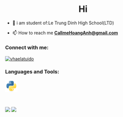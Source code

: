 <h1 align="center">Hi<img src="" width="50"></h2></h1>
<div>




- 📝 i am student of:Le Trung Dinh High School(LTD)
  
- 📫 How to reach me **CallmeHoangAnh@gmail.com**

<h3 align="left">Connect with me:</h3>
<p align="left">
<a href="https://www.facebook.com/SepRush" target="blank"><img align="center" src="https://raw.githubusercontent.com/rahuldkjain/github-profile-readme-generator/master/src/images/icons/Social/facebook.svg" alt="vhaelatuido" height="30" width="40" /></a>

<h3 align="left">Languages and Tools:</h3>
<p align="left"
	<a href="https://www.python.org" target="_blank"> <img src="https://raw.githubusercontent.com/devicons/devicon/master/icons/python/python-original.svg" alt="python" width="40" height="40" /> </a>
</p>

![]()
	<div>
		![](https://github-profile-summary-cards.vercel.app/api/cards/repos-per-language?username=VHAE04&theme=github_dark)
		![](https://github-profile-summary-cards.vercel.app/api/cards/most-commit-language?username=VHAE04&theme=github_dark)
	</div>
